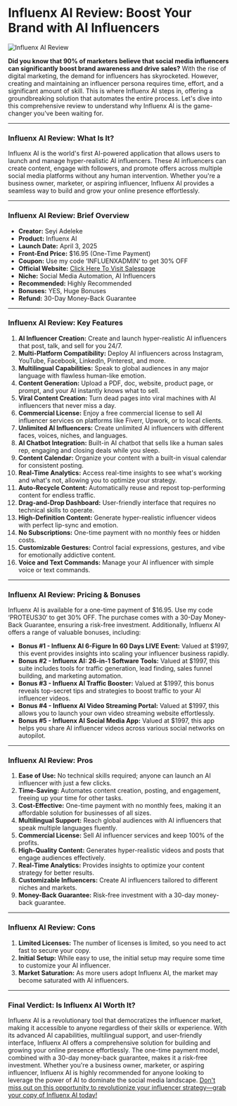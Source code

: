 # Influenx AI Review: Boost Your Brand with AI Influencers
![Influenx AI Review](https://github.com/user-attachments/assets/8a4fd9eb-97ae-4646-88d4-814c25f6c2b4)


**Did you know that 90% of marketers believe that social media influencers can significantly boost brand awareness and drive sales?** With the rise of digital marketing, the demand for influencers has skyrocketed. However, creating and maintaining an influencer persona requires time, effort, and a significant amount of skill. This is where Influenx AI steps in, offering a groundbreaking solution that automates the entire process. Let's dive into this comprehensive review to understand why Influenx AI is the game-changer you've been waiting for.

---

### Influenx AI Review: What Is It?

Influenx AI is the world's first AI-powered application that allows users to launch and manage hyper-realistic AI influencers. These AI influencers can create content, engage with followers, and promote offers across multiple social media platforms without any human intervention. Whether you're a business owner, marketer, or aspiring influencer, Influenx AI provides a seamless way to build and grow your online presence effortlessly.

---

### Influenx AI Review: Brief Overview

- **Creator:** Seyi Adeleke
- **Product:** Influenx AI
- **Launch Date:** April 3, 2025
- **Front-End Price:** $16.95 (One-Time Payment)
- **Coupon:** Use my code ‘INFLUENXADMIN‘ to get 30% OFF
- **Official Website:** [Click Here To Visit Salespage](https://bit.ly/4clx3sf)
- **Niche:** Social Media Automation, AI Influencers
- **Recommended:** Highly Recommended
- **Bonuses:** YES, Huge Bonuses
- **Refund:** 30-Day Money-Back Guarantee

---

### Influenx AI Review: Key Features

1. **AI Influencer Creation:** Create and launch hyper-realistic AI influencers that post, talk, and sell for you 24/7.
2. **Multi-Platform Compatibility:** Deploy AI influencers across Instagram, YouTube, Facebook, LinkedIn, Pinterest, and more.
3. **Multilingual Capabilities:** Speak to global audiences in any major language with flawless human-like emotion.
4. **Content Generation:** Upload a PDF, doc, website, product page, or prompt, and your AI instantly knows what to sell.
5. **Viral Content Creation:** Turn dead pages into viral machines with AI influencers that never miss a day.
6. **Commercial License:** Enjoy a free commercial license to sell AI influencer services on platforms like Fiverr, Upwork, or to local clients.
7. **Unlimited AI Influencers:** Create unlimited AI influencers with different faces, voices, niches, and languages.
8. **AI Chatbot Integration:** Built-in AI chatbot that sells like a human sales rep, engaging and closing deals while you sleep.
9. **Content Calendar:** Organize your content with a built-in visual calendar for consistent posting.
10. **Real-Time Analytics:** Access real-time insights to see what's working and what's not, allowing you to optimize your strategy.
11. **Auto-Recycle Content:** Automatically reuse and repost top-performing content for endless traffic.
12. **Drag-and-Drop Dashboard:** User-friendly interface that requires no technical skills to operate.
13. **High-Definition Content:** Generate hyper-realistic influencer videos with perfect lip-sync and emotion.
14. **No Subscriptions:** One-time payment with no monthly fees or hidden costs.
15. **Customizable Gestures:** Control facial expressions, gestures, and vibe for emotionally addictive content.
16. **Voice and Text Commands:** Manage your AI influencer with simple voice or text commands.

---

### Influenx AI Review: Pricing & Bonuses

Influenx AI is available for a one-time payment of $16.95. Use my code ‘PROTEUS30‘ to get 30% OFF. The purchase comes with a 30-Day Money-Back Guarantee, ensuring a risk-free investment. Additionally, Influenx AI offers a range of valuable bonuses, including:

- **Bonus #1 - Influenx AI 6-Figure In 60 Days LIVE Event:** Valued at $1997, this event provides insights into scaling your influencer business rapidly.
- **Bonus #2 - Influenx AI: 26-in-1 Software Tools:** Valued at $1997, this suite includes tools for traffic generation, lead finding, sales funnel building, and marketing automation.
- **Bonus #3 - Influenx AI Traffic Booster:** Valued at $1997, this bonus reveals top-secret tips and strategies to boost traffic to your AI influencer videos.
- **Bonus #4 - Influenx AI Video Streaming Portal:** Valued at $1997, this allows you to launch your own video streaming website effortlessly.
- **Bonus #5 - Influenx AI Social Media App:** Valued at $1997, this app helps you share AI influencer videos across various social networks on autopilot.

---

### Influenx AI Review: Pros

1. **Ease of Use:** No technical skills required; anyone can launch an AI influencer with just a few clicks.
2. **Time-Saving:** Automates content creation, posting, and engagement, freeing up your time for other tasks.
3. **Cost-Effective:** One-time payment with no monthly fees, making it an affordable solution for businesses of all sizes.
4. **Multilingual Support:** Reach global audiences with AI influencers that speak multiple languages fluently.
5. **Commercial License:** Sell AI influencer services and keep 100% of the profits.
6. **High-Quality Content:** Generates hyper-realistic videos and posts that engage audiences effectively.
7. **Real-Time Analytics:** Provides insights to optimize your content strategy for better results.
8. **Customizable Influencers:** Create AI influencers tailored to different niches and markets.
9. **Money-Back Guarantee:** Risk-free investment with a 30-day money-back guarantee.

---

### Influenx AI Review: Cons

1. **Limited Licenses:** The number of licenses is limited, so you need to act fast to secure your copy.
2. **Initial Setup:** While easy to use, the initial setup may require some time to customize your AI influencer.
3. **Market Saturation:** As more users adopt Influenx AI, the market may become saturated with AI influencers.

---

### Final Verdict: Is Influenx AI Worth It?

Influenx AI is a revolutionary tool that democratizes the influencer market, making it accessible to anyone regardless of their skills or experience. With its advanced AI capabilities, multilingual support, and user-friendly interface, Influenx AI offers a comprehensive solution for building and growing your online presence effortlessly. The one-time payment model, combined with a 30-day money-back guarantee, makes it a risk-free investment. Whether you're a business owner, marketer, or aspiring influencer, Influenx AI is highly recommended for anyone looking to leverage the power of AI to dominate the social media landscape. [Don't miss out on this opportunity to revolutionize your influencer strategy—grab your copy of Influenx AI today!](https://bit.ly/4clx3sf)
